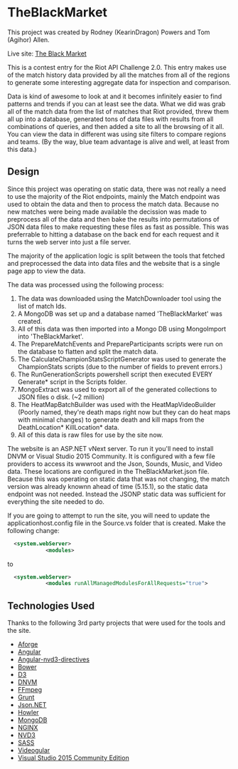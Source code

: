# TheBlackMarket

This project was created by Rodney (KearinDragon) Powers and Tom (Agihor) Allen.

Live site: [The Black Market](http://bilgewater.org)

This is a contest entry for the Riot API Challenge 2.0. This entry makes use of the match history data provided by all the matches from all of the regions to generate some interesting aggregate data for inspection and comparison.

Data is kind of awesome to look at and it becomes infinitely easier to find patterns and trends if you can at least see the data. What we did was grab all of the match data from the list of matches that Riot provided, threw them all up into a database, generated tons of data files with results from all combinations of queries, and then added a site to all the browsing of it all. You can view the data in different was using site filters to compare regions and teams. (By the way, blue team advantage is alive and well, at least from this data.)

## Design ##

Since this project was operating on static data, there was not really a need to use the majority of the Riot endpoints, mainly the Match endpoint was used to obtain the data and then to process the match data. Because no new matches were being made available the decission was made to preprocess all of the data and then bake the results into permutations of JSON data files to make requesting these files as fast as possible. This was preferrable to hitting a database on the back end for each request and it turns the web server into just a file server.

The majority of the application logic is split between the tools that fetched and preprocessed the data into data files and the website that is a single page app to view the data.

The data was processed using the following process:

1. The data was downloaded using the MatchDownloader tool using the list of match Ids.
2. A MongoDB was set up and a database named 'TheBlackMarket' was created.
3. All of this data was then imported into a Mongo DB using MongoImport into 'TheBlackMarket'.
4. The PrepareMatchEvents and PrepareParticipants scripts were run on the database to flatten and split the match data.
5. The CalculateChampionStatsScriptGenerator was used to generate the ChampionStats scripts (due to the number of fields to prevent errors.)
6. The RunGenerationScripts powershell script then executed EVERY Generate* script in the Scripts folder.
7. MongoExtract was used to export all of the generated collections to JSON files o disk. (~2 million)
8. The HeatMapBatchBuilder was used with the HeatMapVideoBuilder (Poorly named, they're death maps right now but they can do heat maps with minimal changes) to generate death and kill maps from the DeathLocation* KillLocation* data.
9. All of this data is raw files for use by the site now.

The website is an ASP.NET vNext server. To run it you'll need to install DNVM or Visual Studio 2015 Community. It is configured with a few file providers to access its wwwroot and the Json, Sounds, Music, and Video data. These locations are configured in the TheBlackMarket.json file. Because this was operating on static data that was not changing, the match version was already knownn ahead of time (5.15.1), so the static data endpoint was not needed. Instead the JSONP static data was sufficient for everything the site needed to do.

If you are going to attempt to run the site, you will need to update the applicationhost.config file in the Source\.vs folder that is created. Make the following change:

```xml
  <system.webServer>
			<modules>
```
to
```xml
  <system.webServer>
			<modules runAllManagedModulesForAllRequests="true">
```

## Technologies Used ##

Thanks to the following 3rd party projects that were used for the tools and the site.

* [Aforge](https://code.google.com/p/aforge/)
* [Angular](https://angularjs.org/)
* [Angular-nvd3-directives](https://github.com/angularjs-nvd3-directives/angularjs-nvd3-directives)
* [Bower](http://bower.io/)
* [D3](http://d3js.org/)
* [DNVM](https://github.com/aspnet/dnvm)
* [FFmpeg](https://www.ffmpeg.org/)
* [Grunt](http://gruntjs.com/)
* [Json.NET](http://www.newtonsoft.com/json)
* [Howler](https://github.com/goldfire/howler.js/)
* [MongoDB](https://www.mongodb.com/)
* [NGINX](http://wiki.nginx.org/Main)
* [NVD3](http://nvd3.org/)
* [SASS](http://sass-lang.com/)
* [Videogular](http://www.videogular.com/)
* [Visual Studio 2015 Community Edition](https://www.visualstudio.com/en-us/products/vs-2015-product-editions.aspx)
